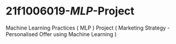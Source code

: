 # 21f1006019-_MLP_-Project
Machine Learning Practices ( MLP )
Project ( Marketing Strategy - Personalised Offer using Machine Learning )
